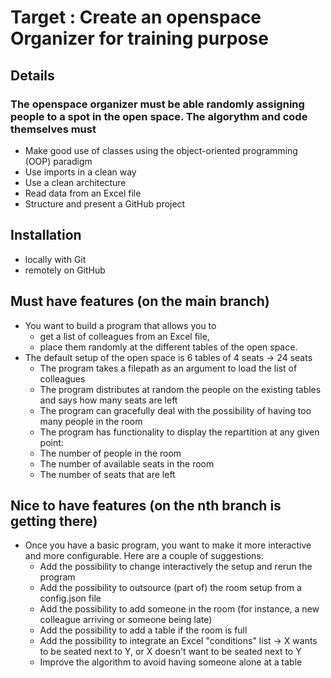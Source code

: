 
# Target : Create an openspace Organizer for training purpose

## Details 
### The openspace organizer must be able randomly assigning people to a spot in the open space. The algorythm and code themselves must 
- Make good use of classes using the object-oriented programming (OOP) paradigm
- Use imports in a clean way
- Use a clean architecture
- Read data from an Excel file
- Structure and present a GitHub project


## Installation
- locally with Git 
- remotely on GitHub

## Must have features (on the main branch)
- You want to build a program that allows you to 
    - get a list of colleagues from an Excel file, 
    - place them randomly at the different tables of the open space.
- The default setup of the open space is 6 tables of 4 seats → 24 seats
    - The program takes a filepath as an argument to load the list of colleagues
    - The program distributes at random the people on the existing tables and says how many seats are left
    - The program can gracefully deal with the possibility of having too many people in the room
    - The program has functionality to display the repartition at any given point:
    - The number of people in the room
    - The number of available seats in the room
    - The number of seats that are left

## Nice to have features (on the nth branch is getting there)
- Once you have a basic program, you want to make it more interactive and more configurable. Here are a couple of suggestions:
    - Add the possibility to change interactively the setup and rerun the program
    - Add the possibility to outsource (part of) the room setup from a config.json file
    - Add the possibility to add someone in the room (for instance, a new colleague arriving or someone being late)
    - Add the possibility to add a table if the room is full
    - Add the possibility to integrate an Excel "conditions" list → X wants to be seated next to Y, or X doesn't want to be seated next to Y
    - Improve the algorithm to avoid having someone alone at a table
